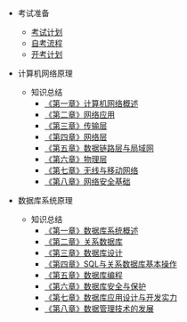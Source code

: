 - 考试准备

  - [考试计划](/docs/考试准备/课程安排.md)
  - [自考流程](https://learning-materials.oss-cn-guangzhou.aliyuncs.com/2020%E5%B9%B4%E8%87%AA%E8%80%83%E6%B5%81%E7%A8%8B.pdf)
  - [开考计划](https://learning-materials.oss-cn-guangzhou.aliyuncs.com/2021%E4%B8%93%E5%8D%87%E6%9C%AC%E5%BC%80%E8%80%83%E8%AE%A1%E5%88%92.pdf)

- 计算机网络原理

  - 知识总结
    - [《第一章》计算机网络概述](/docs/课程备考/计算机网络原理/知识总结/《第一章》计算机网络概述.md)
    - [《第二章》网络应用](/docs/课程备考/计算机网络原理/知识总结/《第二章》网络应用.md)
    - [《第三章》传输层](/docs/课程备考/计算机网络原理/知识总结/《第三章》传输层.md)
    - [《第四章》网络层](/docs/课程备考/计算机网络原理/知识总结/《第四章》网络层.md)
    - [《第五章》数据链路层与局域网](/docs/课程备考/计算机网络原理/知识总结/《第五章》数据链路层与局域网.md)
    - [《第六章》物理层](/docs/课程备考/计算机网络原理/知识总结/《第六章》物理层.md)
    - [《第七章》无线与移动网络](/docs/课程备考/计算机网络原理/知识总结/《第七章》无线与移动网络.md)
    - [《第八章》网络安全基础](/docs/课程备考/计算机网络原理/知识总结/《第八章》网络安全基础.md)

- 数据库系统原理
  
  - 知识总结
    - [《第一章》数据库系统概述](/docs/课程备考/数据库系统原理/知识总结/《第一章》数据库系统概述.md)
    - [《第二章》关系数据库](/docs/课程备考/数据库系统原理/知识总结/《第二章》关系数据库.md)
    - [《第三章》数据库设计](/docs/课程备考/数据库系统原理/知识总结/《第三章》数据库设计.md)
    - [《第四章》SQL与关系数据库基本操作](/docs/课程备考/数据库系统原理/知识总结/《第四章》SQL与关系数据库基本操作.md)
    - [《第五章》数据库编程](/docs/课程备考/数据库系统原理/知识总结/《第五章》数据库编程.md)
    - [《第六章》数据库安全与保护](/docs/课程备考/数据库系统原理/知识总结/《第六章》数据库安全与保护.md)
    - [《第七章》数据库应用设计与开发实力](/docs/课程备考/数据库系统原理/知识总结/《第七章》数据库应用设计与开发实力.md)
    - [《第八章》数据管理技术的发展](/docs/课程备考/数据库系统原理/知识总结/《第八章》数据管理技术的发展.md)
